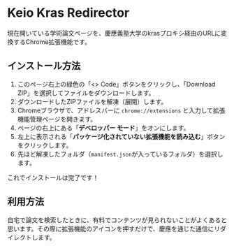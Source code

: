 # Keio Kras Redirector

現在開いている学術論文ページを、慶應義塾大学のkrasプロキシ経由のURLに変換するChrome拡張機能です。

## インストール方法

1.  このページ右上の緑色の「<> Code」ボタンをクリックし、「Download ZIP」を選択してファイルをダウンロードします。
2.  ダウンロードしたZIPファイルを解凍（展開）します。
3.  Chromeブラウザで、アドレスバーに `chrome://extensions` と入力して拡張機能管理ページを開きます。
4.  ページの右上にある「**デベロッパー モード**」をオンにします。
5.  左上に表示される「**パッケージ化されていない拡張機能を読み込む**」ボタンをクリックします。
6.  先ほど解凍したフォルダ（`manifest.json`が入っているフォルダ）を選択します。

これでインストールは完了です！

## 利用方法

自宅で論文を検索したときに、有料でコンテンツが見られないことがよくあると思います。その際に拡張機能のアイコンを押すだけで、慶應を通じた通信にリダイレクトします。